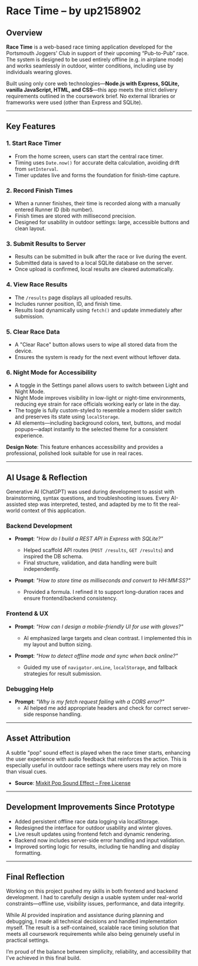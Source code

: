# Race Time – by up2158902

## Overview

**Race Time** is a web-based race timing application developed for the Portsmouth Joggers' Club in support of their upcoming “Pub-to-Pub” race. The system is designed to be used entirely offline (e.g. in airplane mode) and works seamlessly in outdoor, winter conditions, including use by individuals wearing gloves.

Built using only core web technologies—**Node.js with Express, SQLite, vanilla JavaScript, HTML, and CSS**—this app meets the strict delivery requirements outlined in the coursework brief. No external libraries or frameworks were used (other than Express and SQLite).

---

## Key Features

### 1. Start Race Timer
- From the home screen, users can start the central race timer.
- Timing uses `Date.now()` for accurate delta calculation, avoiding drift from `setInterval`.
- Timer updates live and forms the foundation for finish-time capture.

### 2. Record Finish Times
- When a runner finishes, their time is recorded along with a manually entered Runner ID (bib number).
- Finish times are stored with millisecond precision.
- Designed for usability in outdoor settings: large, accessible buttons and clean layout.

### 3. Submit Results to Server
- Results can be submitted in bulk after the race or live during the event.
- Submitted data is saved to a local SQLite database on the server.
- Once upload is confirmed, local results are cleared automatically.

### 4. View Race Results
- The `/results` page displays all uploaded results.
- Includes runner position, ID, and finish time.
- Results load dynamically using `fetch()` and update immediately after submission.

### 5. Clear Race Data
- A "Clear Race" button allows users to wipe all stored data from the device.
- Ensures the system is ready for the next event without leftover data.

### 6. Night Mode for Accessibility

- A toggle in the Settings panel allows users to switch between Light and Night Mode.
- Night Mode improves visibility in low-light or night-time environments, reducing eye strain for race officials working early or late in the day.
- The toggle is fully custom-styled to resemble a modern slider switch and preserves its state using `localStorage`.
- All elements—including background colors, text, buttons, and modal popups—adapt instantly to the selected theme for a consistent experience.

**Design Note**: This feature enhances accessibility and provides a professional, polished look suitable for use in real races.


---

## AI Usage & Reflection

Generative AI (ChatGPT) was used during development to assist with brainstorming, syntax questions, and troubleshooting issues. Every AI-assisted step was interpreted, tested, and adapted by me to fit the real-world context of this application.

### Backend Development
- **Prompt**: _"How do I build a REST API in Express with SQLite?"_
  - Helped scaffold API routes (`POST /results`, `GET /results`) and inspired the DB schema.
  - Final structure, validation, and data handling were built independently.

- **Prompt**: _"How to store time as milliseconds and convert to HH:MM:SS?"_
  - Provided a formula. I refined it to support long-duration races and ensure frontend/backend consistency.

### Frontend & UX
- **Prompt**: _"How can I design a mobile-friendly UI for use with gloves?"_
  - AI emphasized large targets and clean contrast. I implemented this in my layout and button sizing.

- **Prompt**: _"How to detect offline mode and sync when back online?"_
  - Guided my use of `navigator.onLine`, `localStorage`, and fallback strategies for result submission.

### Debugging Help
- **Prompt**: _"Why is my fetch request failing with a CORS error?"_
  - AI helped me add appropriate headers and check for correct server-side response handling.

---

## Asset Attribution

A subtle "pop" sound effect is played when the race timer starts, enhancing the user experience with audio feedback that reinforces the action. This is especially useful in outdoor race settings where users may rely on more than visual cues.

- **Source**: [Mixkit Pop Sound Effect – Free License](https://mixkit.co/free-sound-effects/pop/)


---

## Development Improvements Since Prototype

- Added persistent offline race data logging via localStorage.
- Redesigned the interface for outdoor usability and winter gloves.
- Live result updates using frontend fetch and dynamic rendering.
- Backend now includes server-side error handling and input validation.
- Improved sorting logic for results, including tie handling and display formatting.

---

## Final Reflection

Working on this project pushed my skills in both frontend and backend development. I had to carefully design a usable system under real-world constraints—offline use, visibility issues, performance, and data integrity.

While AI provided inspiration and assistance during planning and debugging, I made all technical decisions and handled implementation myself. The result is a self-contained, scalable race timing solution that meets all coursework requirements while also being genuinely useful in practical settings.

I’m proud of the balance between simplicity, reliability, and accessibility that I’ve achieved in this final build.
